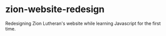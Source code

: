 # zion-website-redesign
 Redesigning Zion Lutheran's website while learning Javascript for the first time.
